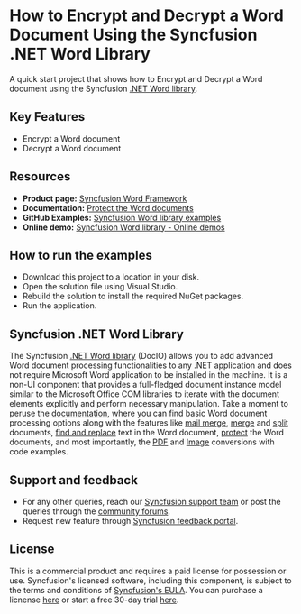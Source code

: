 # How to Encrypt and Decrypt a Word Document Using the Syncfusion .NET Word Library
A quick start project that shows how to Encrypt and Decrypt a Word document using the Syncfusion [.NET Word library](https://www.syncfusion.com/document-processing/word-framework/net/word-library?utm_source=github&utm_medium=listing&utm_campaign=syncfusionexamples).

## Key Features
-	Encrypt a Word document 
-	Decrypt a Word document  

## Resources

- **Product page:** [Syncfusion Word Framework](https://www.syncfusion.com/document-processing/word-framework/net?utm_source=github&utm_medium=listing&utm_campaign=syncfusionexamples)
- **Documentation:** [Protect the Word documents](https://help.syncfusion.com/file-formats/docio/working-with-security?utm_source=github&utm_medium=listing&utm_campaign=syncfusionexamples)
- **GitHub Examples:** [Syncfusion Word library examples](https://github.com/SyncfusionExamples/DocIO-Examples?utm_source=github&utm_medium=listing&utm_campaign=syncfusionexamples)
- **Online demo:** [Syncfusion Word library - Online demos](https://ej2.syncfusion.com/aspnetcore/Word/SalesInvoice#/material3?utm_source=github&utm_medium=listing&utm_campaign=syncfusionexamples)

## How to run the examples
- Download this project to a location in your disk.
- Open the solution file using Visual Studio.
- Rebuild the solution to install the required NuGet packages.
- Run the application.

## Syncfusion .NET Word Library
The Syncfusion [.NET Word library](https://www.syncfusion.com/document-processing/word-framework/net/word-library?utm_source=github&utm_medium=listing&utm_campaign=syncfusionexamples) (DocIO) allows you to add advanced Word document processing functionalities to any .NET application and does not require Microsoft Word application to be installed in the machine. It is a non-UI component that provides a full-fledged document instance model similar to the Microsoft Office COM libraries to iterate with the document elements explicitly and perform necessary manipulation. Take a moment to peruse the [documentation](https://help.syncfusion.com/file-formats/docio/getting-started?utm_source=github&utm_medium=listing&utm_campaign=syncfusionexamples), where you can find basic Word document processing options along with the features like [mail merge](https://help.syncfusion.com/file-formats/docio/working-with-mail-merge?utm_source=github&utm_medium=listing&utm_campaign=syncfusionexamples), [merge](https://help.syncfusion.com/file-formats/docio/word-document/merging-word-documents?utm_source=github&utm_medium=listing&utm_campaign=syncfusionexamples) and [split](https://help.syncfusion.com/file-formats/docio/word-document/split-word-documents?utm_source=github&utm_medium=listing&utm_campaign=syncfusionexamples) documents, [find and replace](https://help.syncfusion.com/file-formats/docio/working-with-find-and-replace?utm_source=github&utm_medium=listing&utm_campaign=syncfusionexamples) text in the Word document, [protect](https://help.syncfusion.com/file-formats/docio/working-with-security?utm_source=github&utm_medium=listing&utm_campaign=syncfusionexamples) the Word documents, and most importantly, the [PDF](https://help.syncfusion.com/file-formats/docio/word-to-pdf?utm_source=github&utm_medium=listing&utm_campaign=syncfusionexamples) and [Image](https://help.syncfusion.com/file-formats/docio/word-to-image?utm_source=github&utm_medium=listing&utm_campaign=syncfusionexamples) conversions with code examples.

## Support and feedback
- For any other queries, reach our [Syncfusion support team](https://support.syncfusion.com/agent/tickets/create?utm_source=github&utm_medium=listing&utm_campaign=github-syncfusionexamples) or post the queries through the [community forums](https://www.syncfusion.com/forums?utm_source=github&utm_medium=listing&utm_campaign=github-syncfusionexamples).
- Request new feature through [Syncfusion feedback portal](https://www.syncfusion.com/feedback/home?utm_source=github&utm_medium=listing&utm_campaign=github-syncfusionexamples).

## License
This is a commercial product and requires a paid license for possession or use. Syncfusion's licensed software, including this component, is subject to the terms and conditions of [Syncfusion's EULA](https://www.syncfusion.com/license/studio/22.2.5/syncfusion_essential_studio_eula.pdf). You can purchase a licnense [here](https://www.syncfusion.com/sales/products?utm_source=github&utm_medium=listing&utm_campaign=github-syncfusionexamples) or start a free 30-day trial [here](https://www.syncfusion.com/account/manage-trials/start-trials?utm_source=github&utm_medium=listing&utm_campaign=github-syncfusionexamples).
